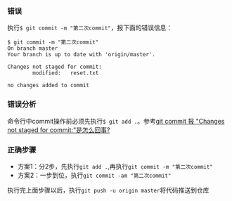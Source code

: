 ### 错误
执行`$ git commit -m "第二次commit"`，报下面的错误信息：
```
$ git commit -m "第二次commit"
On branch master
Your branch is up to date with 'origin/master'.

Changes not staged for commit:
        modified:   reset.txt

no changes added to commit

```


### 错误分析
命令行中commit操作前必须先执行`$ git add .`。参考[git commit 报 "Changes not staged for commit:"是怎么回事?](https://segmentfault.com/q/1010000004428943)




### 正确步骤
- 方案1：分2步，先执行`git add .`,再执行`git commit -m "第二次commit"`
- 方案2：一步到位，执行`git commit -am "第二次commit"`



执行完上面步骤以后，执行`git push -u origin master`将代码推送到仓库